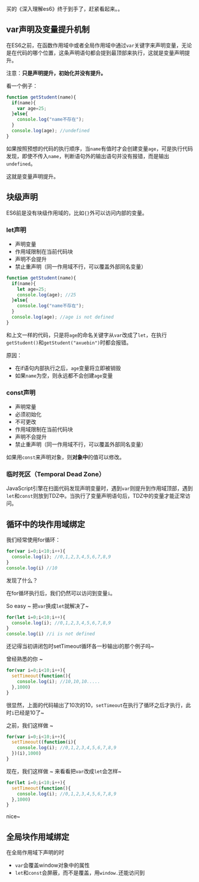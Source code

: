 买的《深入理解es6》终于到手了，赶紧看起来。。

## var声明及变量提升机制

在ES6之前，在函数作用域中或者全局作用域中通过`var`关键字来声明变量，无论是在代码的哪个位置，这条声明语句都会提到最顶部来执行，这就是变量声明提升。

注意：**只是声明提升，初始化并没有提升。**

看一个例子：

```javascript
function getStudent(name){
  if(name){
    var age=25;
  }else{
    console.log("name不存在");      
  }
  console.log(age); //undefined
}
```

如果按照预想的代码的执行顺序，当`name`有值时才会创建变量`age`，可是执行代码发现，即使不传入`name`，判断语句外的输出语句并没有报错，而是输出`undefined`。

这就是变量声明提升。

## 块级声明

ES6前是没有块级作用域的，比如`{}`外可以访问内部的变量。

### let声明

- 声明变量
- 作用域限制在当前代码块
- 声明不会提升
- 禁止重声明（同一作用域不行，可以覆盖外部同名变量）

```javascript
function getStudent(name){
  if(name){
    let age=25;
    console.log(age); //25
  }else{
    console.log("name不存在");      
  }
  console.log(age); //age is not defined
}
```

和上文一样的代码，只是将`age`的命名关键字从`var`改成了`let`，在执行`getStudent()`和`getStudent("axuebin")`时都会报错。

原因：

- 在if语句内部执行之后，`age`变量将立即被销毁
- 如果`name`为空，则永远都不会创建`age`变量

### const声明

- 声明常量
- 必须初始化
- 不可更改
- 作用域限制在当前代码块
- 声明不会提升
- 禁止重声明（同一作用域不行，可以覆盖外部同名变量）

如果用`const`来声明对象，则**对象中**的值可以修改。

### 临时死区（Temporal Dead Zone）

JavaScript引擎在扫面代码发现声明变量时，遇到`var`则提升到作用域顶部，遇到`let`和`const`则放到TDZ中。当执行了变量声明语句后，TDZ中的变量才能正常访问。

## 循环中的块作用域绑定

我们经常使用for循环：

```javascript
for(var i=0;i<10;i++){
  console.log(i); //0,1,2,3,4,5,6,7,8,9
}
console.log(i) //10
```

发现了什么？

在for循环执行后，我们仍然可以访问到变量`i`。

So easy ~ 把`var`换成`let`就解决了~

```javascript
for(let i=0;i<10;i++){
  console.log(i); //0,1,2,3,4,5,6,7,8,9
}
console.log(i) //i is not defined
```

还记得当初讲闭包时setTimeout循环各一秒输出i的那个例子吗~

曾经熟悉的你 ~ 

```javascript
for(var i=0;i<10;i++){
  setTimeout(function(){
    console.log(i); //10,10,10.....
  },1000)
}
```

很显然，上面的代码输出了10次的10，`setTimeout`在执行了循环之后才执行，此时`i`已经是10了~

之前，我们这样做 ~

```javascript
for(var i=0;i<10;i++){
  setTimeout((function(i){
    console.log(i); //0,1,2,3,4,5,6,7,8,9
  })(i),1000)
}
```

现在，我们这样做 ~ 来看看把`var`改成`let`会怎样~

```javascript
for(let i=0;i<10;i++){
  setTimeout(function(){
    console.log(i); //0,1,2,3,4,5,6,7,8,9
  },1000)
}
```

nice~

## 全局块作用域绑定

在全局作用域下声明的时

- `var`会覆盖window对象中的属性
- `let`和`const`会屏蔽，而不是覆盖，用`window.`还能访问到